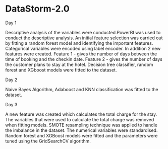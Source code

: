 # DataStorm-2.0

Day 1

Descriptive analysis of the variables were conducted.PowerBI was used to conduct the descriptive analysis. An initial feature selection was carried out by fitting a random forest model and identifying the important features. 
Categorical variables were encoded using label encoder.
In addition 2 new features were created. 
Feature 1 - gives the number of days between the time of booking and the checkin date.
Feature 2 - gives the number of days the customer plans to stay at the hotel.
Decision tree classifier, random forest and XGboost models were fitted to the dataset.

Day 2

Naive Bayes Algorithm, Adaboost and KNN classification was fitted to the dataset. 

Day 3 

A new feature was created which calculates the total charge for the stay.
The variables that were used to calculate the total charge was removed when fitting models. 
SMOTE resampling technique was applied to handle the imbalance in the dataset.
The numerical variables were standardised. 
Random forest and XGBoost models were fitted and the parameters were tuned using the GridSearchCV algorithm. 
